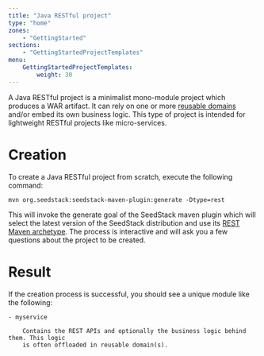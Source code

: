 ```yaml
---
title: "Java RESTful project"
type: "home"
zones:
    - "GettingStarted"
sections:
    - "GettingStartedProjectTemplates"
menu:
    GettingStartedProjectTemplates:
        weight: 30
---
```


A Java RESTful project is a minimalist mono-module project which produces a WAR artifact. It can rely on one or more
[reusable domains](../domain) and/or embed its own business logic. This type of project is intended for lightweight
RESTful projects like micro-services. 

# Creation

To create a Java RESTful project from scratch, execute the following command:

    mvn org.seedstack:seedstack-maven-plugin:generate -Dtype=rest
    
This will invoke the generate goal of the SeedStack maven plugin which will select the latest version
of the SeedStack distribution and use its [REST Maven archetype](http://search.maven.org/#browse%7C-1094006884). 
The process is interactive and will ask you a few questions about the project to be created.

# Result
 
If the creation process is successful, you should see a unique module like the following:

```plain
- myservice

    Contains the REST APIs and optionally the business logic behind them. This logic
    is often offloaded in reusable domain(s).
```
